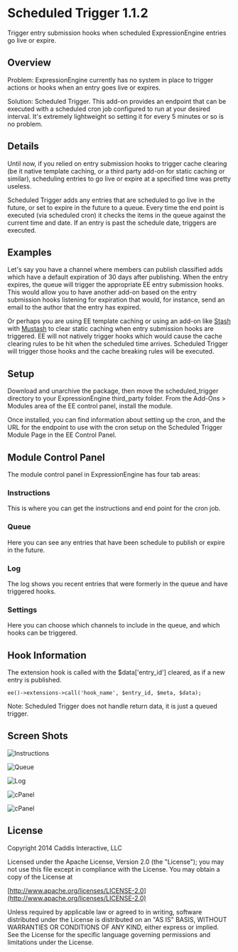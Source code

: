# Scheduled Trigger 1.1.2

Trigger entry submission hooks when scheduled ExpressionEngine entries go live or expire.

## Overview

Problem: ExpressionEngine currently has no system in place to trigger actions or hooks when an entry goes live or expires.

Solution: Scheduled Trigger. This add-on provides an endpoint that can be executed with a scheduled cron job configured to run at your desired interval. It's extremely lightweight so setting it for every 5 minutes or so is no problem.

## Details

Until now, if you relied on entry submission hooks to trigger cache clearing (be it native template caching, or a third party add-on for static caching or similar), scheduling entries to go live or expire at a specified time was pretty useless.

Scheduled Trigger adds any entries that are scheduled to go live in the future, or set to expire in the future to a queue. Every time the end point is executed (via scheduled cron) it checks the items in the queue against the current time and date. If an entry is past the schedule date, triggers are executed.

## Examples

Let's say you have a channel where members can publish classified adds which have a default expiration of 30 days after publishing. When the entry  expires, the queue will trigger the appropriate EE entry submission hooks. This would allow you to have another add-on based on the entry submission hooks listening for expiration that would, for instance, send an email to the author that the entry has expired.

Or perhaps you are using EE template caching or using an add-on like [Stash] with [Mustash] to clear static caching when entry submission hooks are triggered. EE will not natively trigger hooks which would cause the cache clearing rules to be hit when the scheduled time arrives. Scheduled Trigger will trigger those hooks and the cache breaking rules will be executed.

[Stash]:https://github.com/croxton/Stash
[Mustash]:http://devot-ee.com/add-ons/mustash

## Setup

Download and unarchive the package, then move the scheduled_trigger directory to your ExpressionEngine third_party folder. From the Add-Ons > Modules area of the EE control panel, install the module.

Once installed, you can find information about setting up the cron, and the URL for the endpoint to use with the cron setup on the Scheduled Trigger Module Page in the EE Control Panel.

## Module Control Panel

The module control panel in ExpressionEngine has four tab areas:

### Instructions

This is where you can get the instructions and end point for the cron job.

### Queue

Here you can see any entries that have been schedule to publish or expire in the future.

### Log

The log shows you recent entries that were formerly in the queue and have triggered hooks.

### Settings

Here you can choose which channels to include in the queue, and which hooks can be triggered.

## Hook Information

The extension hook is called with the $data['entry_id'] cleared, as if a new entry is published.

	ee()->extensions->call('hook_name', $entry_id, $meta, $data);

Note: Scheduled Trigger does not handle return data, it is just a queued trigger.

## Screen Shots

![Instructions](http://files.caddis.co/addons/scheduled-trigger/instructions.jpg)

![Queue](http://files.caddis.co/addons/scheduled-trigger/queue.jpg)

![Log](http://files.caddis.co/addons/scheduled-trigger/log.jpg)

![cPanel](http://files.caddis.co/addons/scheduled-trigger/settings.jpg)

![cPanel](http://files.caddis.co/addons/scheduled-trigger/cpanel.jpg)

## License

Copyright 2014 Caddis Interactive, LLC

Licensed under the Apache License, Version 2.0 (the "License"); you may not use this file except in compliance with the License. You may obtain a copy of the License at

[http://www.apache.org/licenses/LICENSE-2.0](http://www.apache.org/licenses/LICENSE-2.0)

Unless required by applicable law or agreed to in writing, software distributed under the License is distributed on an "AS IS" BASIS, WITHOUT WARRANTIES OR CONDITIONS OF ANY KIND, either express or implied. See the License for the specific language governing permissions and limitations under the License.